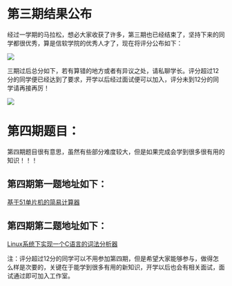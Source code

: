 # 第三期结果公布
经过一学期的马拉松，想必大家收获了许多，第三期也已经结束了，坚持下来的同学都很优秀，算是信软学院的优秀人才了，现在将评分公布如下：

![](https://s1.ax2x.com/2018/02/04/h2Lza.png)

三期过后总分如下，若有算错的地方或者有异议之处，请私聊学长。评分超过12分的同学便已经达到了要求，开学以后经过面试便可以加入，评分未到12分的同学请再接再厉！

![](https://s1.ax2x.com/2018/02/04/h2evz.png)

# 第四期题目：

第四期题目很有意思，虽然有些部分难度较大，但是如果完成会学到很多很有用的知识！！！

## 第四期第一题地址如下：

[基于51单片机的简易计算器](https://github.com/starwarein/Embedded/blob/master/Step4-1.md)

## 第四期第二题地址如下：

[Linux系统下实现一个C语言的词法分析器](https://github.com/starwarein/Step4-2)


注：评分超过12分的同学可以不用参加第四期，但是希望大家能够参与，做得怎么样是次要的，关键在于能学到很多有用的新知识，开学以后也会有相关面试，面试通过即可加入工作室。
